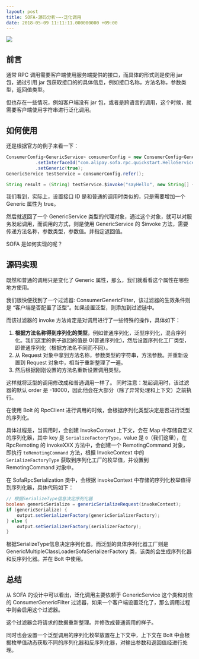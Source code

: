```yaml
---
layout: post
title: SOFA-源码分析-—-泛化调用
date: 2018-05-09 11:11:11.000000000 +09:00
---
```

![](https://upload-images.jianshu.io/upload_images/4236553-ddb0f58a745f8600.png?imageMogr2/auto-orient/strip%7CimageView2/2/w/1240)

## 前言

通常 RPC 调用需要客户端使用服务端提供的接口，而具体的形式则是使用 jar 包，通过引用 jar 包获取接口的的具体信息，例如接口名称，方法名称，参数类型，返回值类型。

但也存在一些情况，例如客户端没有 jar 包，或者是跨语言的调用，这个时候，就需要客户端使用字符串进行泛化调用。

## 如何使用

还是根据官方的例子来看一下：

```java
ConsumerConfig<GenericService> consumerConfig = new ConsumerConfig<GenericService>()
           .setInterfaceId("com.alipay.sofa.rpc.quickstart.HelloService")
           .setGeneric(true);
GenericService testService = consumerConfig.refer();

String result = (String) testService.$invoke("sayHello", new String[] { "java.lang.String" },new Object[] { "1111" });
```

我们看到，实际上，设置接口 ID 是和普通的调用时类似的，只是需要增加一个 Generic 属性为 true。

然后就返回了一个 GenericService 类型的代理对象，通过这个对象，就可以对服务发起调用，而调用的方式，则是使用 GenericService 的 $invoke 方法，需要传递方法名称，参数类型，参数值。并指定返回值。

SOFA 是如何实现的呢？

## 源码实现

既然和普通的调用只是变化了 Generic 属性，那么，我们就看看这个属性在哪些地方使用。

我们很快便找到了一个过滤器: ConsumerGenericFilter，该过滤器的生效条件则是 “客户端是否配置了泛型”。如果设置泛型，则添加到过滤链中。

而该过滤器的 invoke 方法肯定是对调用进行了一些特殊的操作，具体如下：

1. **根据方法名称得到序列化的类型**，例如普通序列化，泛型序列化，混合序列化。我们这里的例子返回的值是 0(普通序列化)，然后设置序列化工厂类型，即普通序列化（根据方法名不同而不同）。
2. 从  Request 对象中拿到方法名称，参数类型的字符串，方法参数。并重新设置到 Request 对象中，相当于重新整理了一遍。
3. 然后根据刚刚设置的方法名重新设置调用类型。

这样就将泛型的调用修改成和普通调用一样了。
同时注意：发起调用时，该过滤器的默认 order 是 -18000，因此他会在大部分（除了异常处理和上下文）之前执行。

在使用 Bolt 的 RpcClient 进行调用的时候，会根据序列化类型决定是否进行泛型的序列化。

具体过程是，当调用时，会创建 InvokeContext 上下文，会在 Map 中存储自定义的序列化器，其中 key 是 `SerializeFactoryType`，value 是 `0`（我们这里），在 RpcRemoting 的 invokeXXX 方法中，会创建一个  RemotingCommand 对象，即执行 `toRemotingCommand` 方法，根据 InvokeContext 中的 `SerializeFactoryType` 获取到序列化工厂的枚举值，并设置到 RemotingCommand 对象中。

在 SofaRpcSerialization 类中，会根据 invokeContext 中存储的序列化枚举值得到序列化器，具体代码如下：

```java
// 根据SerializeType信息决定序列化器
boolean genericSerialize = genericSerializeRequest(invokeContext);
if (genericSerialize) {
    output.setSerializerFactory(genericSerializerFactory);
} else {
    output.setSerializerFactory(serializerFactory);
}
```

根据SerializeType信息决定序列化器。而泛型的具体序列化器工厂则是 GenericMultipleClassLoaderSofaSerializerFactory 类，该类的会生成序列化器和反序列化器。并在 Bolt 中使用。

## 总结

从 SOFA 的设计中可以看出，泛化调用主要依赖于 GenericService 这个类和对应的 ConsumerGenericFilter 过滤器，如果一个客户端设置泛化了，那么调用过程中则会启用这个过滤器。

这个过滤器会将请求的数据重新整理。并修改成普通调用的样子。

同时也会设置一个泛型调用的序列化枚举放置在上下文中，上下文在 Bolt 中会根据枚举值动态获取不同的序列化器和反序列化器，对输出参数和返回值经进行处理。











































































